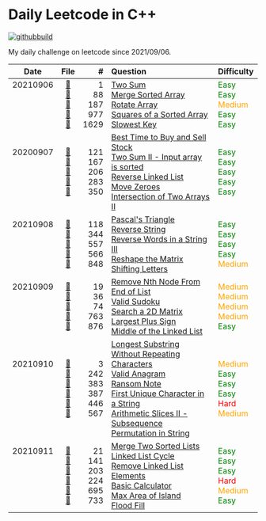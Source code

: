 # Daily Leetcode in C++
[![githubbuild](https://github.com/vNaonLu/Daily_LeetCode/actions/workflows/test.yml/badge.svg)](https://github.com/vNaonLu/Daily_LeetCode/actions) 

My daily challenge on leetcode since 2021/09/06.

|Date|File|# |Question|Difficulty|
|:----:|:--:|-:|:--------|:--------|
|20210906<br><br><br><br><br>|[📄](https://github.com/vNaonLu/Daily_LeetCode/blob/master/src/q0088.hpp)<br>[📄](https://github.com/vNaonLu/Daily_LeetCode/blob/master/src/q0001.hpp)<br>[📄](https://github.com/vNaonLu/Daily_LeetCode/blob/master/src/q0187.hpp)<br>[📄](https://github.com/vNaonLu/Daily_LeetCode/blob/master/src/q0977.hpp)<br>[📄](https://github.com/vNaonLu/Daily_LeetCode/blob/master/src/q1629.hpp)<br>|1<br>88<br>187<br>977<br>1629|[Two Sum](https://leetcode.com/problems/two-sum/)<br>[Merge Sorted Array](https://leetcode.com/problems/merge-sorted-array/)<br>[Rotate Array](https://leetcode.com/problems/rotate-array/)<br>[Squares of a Sorted Array](https://leetcode.com/problems/squares-of-a-sorted-array/)<br>[Slowest Key](https://leetcode.com/problems/slowest-key/)|<span style="color:green">Easy</span><br><span style="color:green">Easy</span><br><span style="color:orange">Medium</span><br><span style="color:green">Easy</span><br><span style="color:green">Easy</span><br>|
|20200907<br><br><br><br><br>|[📄](https://github.com/vNaonLu/Daily_LeetCode/blob/master/src/q0121.hpp)<br>[📄](https://github.com/vNaonLu/Daily_LeetCode/blob/master/src/q0167.hpp)<br>[📄](https://github.com/vNaonLu/Daily_LeetCode/blob/master/src/q0206.hpp)<br>[📄](https://github.com/vNaonLu/Daily_LeetCode/blob/master/src/q0283.hpp)<br>[📄](https://github.com/vNaonLu/Daily_LeetCode/blob/master/src/q0350.hpp)|121<br>167<br>206<br>283<br>350|[Best Time to Buy and Sell Stock](https://leetcode.com/problems/best-time-to-buy-and-sell-stock/)<br>[Two Sum II - Input array is sorted](https://leetcode.com/problems/two-sum-ii---input-array-is-sorted/)<br>[Reverse Linked List](https://leetcode.com/problems/reverse-linked-list/)<br>[Move Zeroes](https://leetcode.com/problems/move-zeroes/)<br>[Intersection of Two Arrays II](https://leetcode.com/problems/intersection-of-two-arrays-ii/)|<span style="color:green">Easy</span><br><span style="color:green">Easy</span><br><span style="color:green">Easy</span><br><span style="color:green">Easy</span><br><span style="color:green">Easy</span>|
|20210908<br><br><br><br><br>|[📄](https://github.com/vNaonLu/Daily_LeetCode/blob/master/src/q0118.hpp)<br>[📄](https://github.com/vNaonLu/Daily_LeetCode/blob/master/src/q0344.hpp)<br>[📄](https://github.com/vNaonLu/Daily_LeetCode/blob/master/src/q0557.hpp)<br>[📄](https://github.com/vNaonLu/Daily_LeetCode/blob/master/src/q0566.hpp)<br>[📄](https://github.com/vNaonLu/Daily_LeetCode/blob/master/src/q0848.hpp)|118<br>344<br>557<br>566<br>848|[Pascal's Triangle](https://leetcode.com/problems/pascal's-triangle/)<br>[Reverse String](https://leetcode.com/problems/reverse-string/)<br>[Reverse Words in a String III](https://leetcode.com/problems/reverse-words-in-a-string-iii/)<br>[Reshape the Matrix](https://leetcode.com/problems/reshape-the-matrix/)<br>[Shifting Letters](https://leetcode.com/problems/shifting-letters/)|<span style="color:green">Easy</span><br><span style="color:green">Easy</span><br><span style="color:green">Easy</span><br><span style="color:green">Easy</span><br><span style="color:orange">Medium</span>|
|20210909<br><br><br><br><br>|[📄](https://github.com/vNaonLu/Daily_LeetCode/blob/master/src/q0019.hpp)<br>[📄](https://github.com/vNaonLu/Daily_LeetCode/blob/master/src/q0036.hpp)<br>[📄](https://github.com/vNaonLu/Daily_LeetCode/blob/master/src/q0074.hpp)<br>[📄](https://github.com/vNaonLu/Daily_LeetCode/blob/master/src/q0763.hpp)<br>[📄](https://github.com/vNaonLu/Daily_LeetCode/blob/master/src/q0876.hpp)|19<br>36<br>74<br>763<br>876|[Remove Nth Node From End of List](https://leetcode.com/problems/remove-nth-node-from-end-of-list/)<br>[Valid Sudoku](https://leetcode.com/problems/valid-sudoku/)<br>[Search a 2D Matrix](https://leetcode.com/problems/search-a-2d-matrix/)<br>[Largest Plus Sign](https://leetcode.com/problems/largest-plus-sign/)<br>[Middle of the Linked List](https://leetcode.com/problems/middle-of-the-linked-list/)|<span style="color:orange">Medium</span><br><span style="color:orange">Medium</span><br><span style="color:orange">Medium</span><br><span style="color:orange">Medium</span><br><span style="color:green">Easy</span>|
|20210910<br><br><br><br><br><br>|[📄](https://github.com/vNaonLu/Daily_LeetCode/blob/master/src/q0003.hpp)<br>[📄](https://github.com/vNaonLu/Daily_LeetCode/blob/master/src/q0242.hpp)<br>[📄](https://github.com/vNaonLu/Daily_LeetCode/blob/master/src/q0383.hpp)<br>[📄](https://github.com/vNaonLu/Daily_LeetCode/blob/master/src/q0387.hpp)<br>[📄](https://github.com/vNaonLu/Daily_LeetCode/blob/master/src/q0446.hpp)<br>[📄](https://github.com/vNaonLu/Daily_LeetCode/blob/master/src/q0567.hpp)|3<br>242<br>383<br>387<br>446<br>567|[Longest Substring Without Repeating Characters](https://leetcode.com/problems/longest-substring-without-repeating-characters/)<br>[Valid Anagram](https://leetcode.com/problems/valid-anagram/)<br>[Ransom Note](https://leetcode.com/problems/ransom-note/)<br>[First Unique Character in a String](https://leetcode.com/problems/first-unique-character-in-a-string/)<br>[Arithmetic Slices II - Subsequence](https://leetcode.com/problems/arithmetic-slices-ii---subsequence/)<br>[Permutation in String](https://leetcode.com/problems/permutation-in-string/)|<span style="color:orange">Medium</span><br><span style="color:green">Easy</span><br><span style="color:green">Easy</span><br><span style="color:green">Easy</span><br><span style="color:red">Hard</span><br><span style="color:orange">Medium</span>|
|20210911<br><br><br><br><br><br>|[📄](https://github.com/vNaonLu/Daily_LeetCode/blob/master/src/q0021.hpp)<br>[📄](https://github.com/vNaonLu/Daily_LeetCode/blob/master/src/q0141.hpp)<br>[📄](https://github.com/vNaonLu/Daily_LeetCode/blob/master/src/q0203.hpp)<br>[📄](https://github.com/vNaonLu/Daily_LeetCode/blob/master/src/q0224.hpp)<br>[📄](https://github.com/vNaonLu/Daily_LeetCode/blob/master/src/q0695.hpp)<br>[📄](https://github.com/vNaonLu/Daily_LeetCode/blob/master/src/q0733.hpp)|21<br>141<br>203<br>224<br>695<br>733|[Merge Two Sorted Lists](https://leetcode.com/problems/merge-two-sorted-lists/)<br>[Linked List Cycle](https://leetcode.com/problems/linked-list-cycle/)<br>[Remove Linked List Elements](https://leetcode.com/problems/remove-linked-list-elements/)<br>[Basic Calculator](https://leetcode.com/problems/basic-calculator/)<br>[Max Area of Island](https://leetcode.com/problems/max-area-of-island/)<br>[Flood Fill](https://leetcode.com/problems/flood-fill/)|<span style="color:green">Easy</span><br><span style="color:green">Easy</span><br><span style="color:green">Easy</span><br><span style="color:red">Hard</span><br><span style="color:orange">Medium</span><br><span style="color:green">Easy</span>|